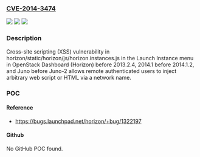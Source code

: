 ### [CVE-2014-3474](https://cve.mitre.org/cgi-bin/cvename.cgi?name=CVE-2014-3474)
![](https://img.shields.io/static/v1?label=Product&message=n%2Fa&color=blue)
![](https://img.shields.io/static/v1?label=Version&message=n%2Fa&color=blue)
![](https://img.shields.io/static/v1?label=Vulnerability&message=n%2Fa&color=brighgreen)

### Description

Cross-site scripting (XSS) vulnerability in horizon/static/horizon/js/horizon.instances.js in the Launch Instance menu in OpenStack Dashboard (Horizon) before 2013.2.4, 2014.1 before 2014.1.2, and Juno before Juno-2 allows remote authenticated users to inject arbitrary web script or HTML via a network name.

### POC

#### Reference
- https://bugs.launchpad.net/horizon/+bug/1322197

#### Github
No GitHub POC found.


